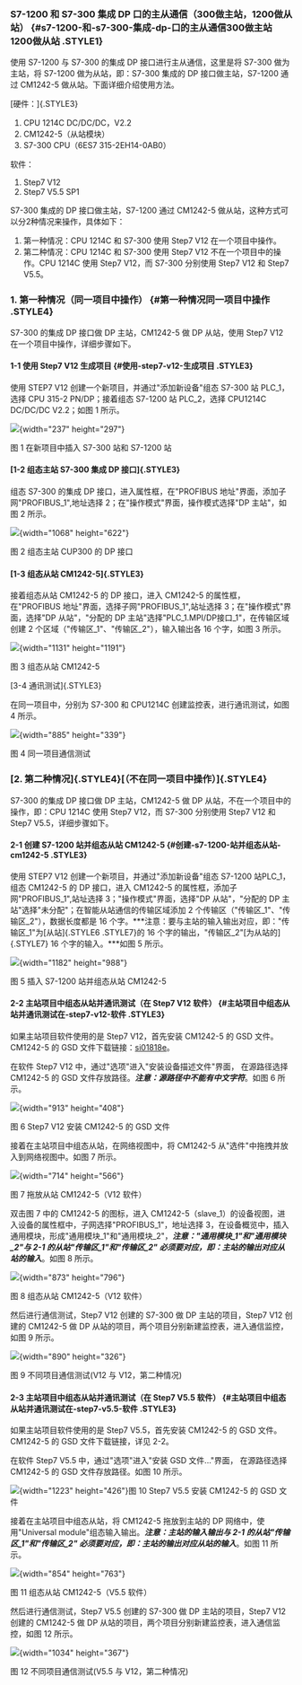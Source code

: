 ### S7-1200 和 S7-300 集成 DP 口的主从通信（300做主站，1200做从站） {#s7-1200-和-s7-300-集成-dp-口的主从通信300做主站1200做从站 .STYLE1}

使用 S7-1200 与 S7-300 的集成 DP 接口进行主从通信，这里是将 S7-300
做为主站，将 S7-1200 做为从站，即：S7-300 集成的 DP 接口做主站，S7-1200
通过 CM1242-5 做从站。下面详细介绍使用方法。

[硬件：]{.STYLE3}

1.  CPU 1214C DC/DC/DC，V2.2
2.  CM1242-5（从站模块）
3.  S7-300 CPU（6ES7 315-2EH14-0AB0）

软件：

1.  Step7 V12
2.  Step7 V5.5 SP1

S7-300 集成的 DP 接口做主站，S7-1200 通过 CM1242-5
做从站，这种方式可以分2种情况来操作，具体如下：

1.  第一种情况：CPU 1214C 和 S7-300 使用 Step7 V12 在一个项目中操作。
2.  第二种情况：CPU 1214C 和 S7-300 使用 Step7 V12
    不在一个项目中的操作。CPU 1214C 使用 Step7 V12，而 S7-300 分别使用
    Step7 V12 和 Step7 V5.5。

### 1. 第一种情况（同一项目中操作） {#第一种情况同一项目中操作 .STYLE4}

S7-300 的集成 DP 接口做 DP 主站，CM1242-5 做 DP 从站，使用 Step7 V12
在一个项目中操作，详细步骤如下。

#### 1-1 使用 Step7 V12 生成项目 {#使用-step7-v12-生成项目 .STYLE3}

使用 STEP7 V12 创建一个新项目，并通过"添加新设备"组态 S7-300 站
PLC_1，选择 CPU 315-2 PN/DP；接着组态 S7-1200 站 PLC_2，选择 CPU1214C
DC/DC/DC V2.2；如图 1 所示。

![](images/2-01.jpg){width="237" height="297"}

图 1 在新项目中插入 S7-300 站和 S7-1200 站

#### [1-2 组态主站 S7-300 集成 DP 接口]{.STYLE3}

组态 S7-300 的集成 DP 接口，进入属性框，在"PROFIBUS
地址"界面，添加子网"PROFIBUS_1",地址选择
2；在"操作模式"界面，操作模式选择"DP 主站"，如图 2 所示。

![](images/2-02.jpg){width="1068" height="622"}

图 2 组态主站 CUP300 的 DP 接口

#### [1-3 组态从站 CM1242-5]{.STYLE3}

接着组态从站 CM1242-5 的 DP 接口，进入 CM1242-5 的属性框，在"PROFIBUS
地址"界面，选择子网"PROFIBUS_1",站址选择 3；在"操作模式"界面，选择"DP
从站"，"分配的 DP 主站"选择"PLC_1.MPI/DP接口_1"，在传输区域创建 2
个区域（"传输区_1"、"传输区_2"），输入输出各 16 个字，如图 3 所示。

![](images/2-03.jpg){width="1131" height="1191"}

图 3 组态从站 CM1242-5

[3-4 通讯测试]{.STYLE3}

在同一项目中，分别为 S7-300 和 CPU1214C 创建监控表，进行通讯测试，如图 4
所示。

![](images/2-04.jpg){width="885" height="339"}

图 4 同一项目通信测试

### [2. 第二种情况]{.STYLE4}[（不在同一项目中操作）]{.STYLE4}

S7-300 的集成 DP 接口做 DP 主站，CM1242-5 做 DP
从站，不在一个项目中的操作，即：CPU 1214C 使用 Step7 V12，而 S7-300
分别使用 Step7 V12 和 Step7 V5.5，详细步骤如下。

#### 2-1 创建 S7-1200 站并组态从站 CM1242-5 {#创建-s7-1200-站并组态从站-cm1242-5 .STYLE3}

使用 STEP7 V12 创建一个新项目，并通过"添加新设备"组态 S7-1200
站PLC_1，组态 CM1242-5 的 DP 接口，进入 CM1242-5
的属性框，添加子网"PROFIBUS_1",站址选择 3；"操作模式"界面，选择"DP
从站"，"分配的 DP 主站"选择"未分配"；在智能从站通信的传输区域添加 2
个传输区（"传输区_1"、"传输区_2"），数据长度都是 16
个字。***注意：要与主站的输入输出对应，即："传输区_1"为[从站]{.STYLE6
.STYLE7}的 16 个字的输出，"传输区_2"[为从站的]{.STYLE7} 16
个字的输入。***如图 5 所示。

![](images/2-05.jpg){width="1182" height="988"}

图 5 插入 S7-1200 站并组态从站 CM1242-5

#### 2-2 主站项目中组态从站并通讯测试（在 Step7 V12 软件） {#主站项目中组态从站并通讯测试在-step7-v12-软件 .STYLE3}

如果主站项目软件使用的是 Step7 V12，首先安装 CM1242-5 的 GSD
文件。CM1242-5 的 GSD 文件下载链接：[si01818e](images/si01818e.rar)。

在软件 Step7 V12 中，通过"选项"进入"安装设备描述文件"界面， 在源路径选择
CM1242-5 的 GSD 文件存放路径。***注意：源路径中不能有中文字符***。如图 6
所示。

![](images/2-06.jpg){width="913" height="408"}

图 6 Step7 V12 安装 CM1242-5 的 GSD 文件

接着在主站项目中组态从站，在网络视图中，将 CM1242-5
从"选件"中拖拽并放入到网络视图中。如图 7 所示。

![](images/2-07.jpg){width="714" height="566"}

图 7 拖放从站 CM1242-5（V12 软件）

双击图 7 中的 CM1242-5 的图标，进入
CM1242-5（slave_1）的设备视图，进入设备的属性框中，子网选择"PROFIBUS_1"，地址选择
3，在设备概览中，插入通用模块，形成"通用模块_1"和"通用模块_2"，***注意："通用模块_1"和"通用模块_2"与
2-1 的从站"传输区_1"和"传输区_2"
必须要对应，即：主站的输出对应从站的输入***。如图 8 所示。

![](images/2-08.jpg){width="873" height="796"}

图 8 组态从站 CM1242-5（V12 软件）

然后进行通信测试，Step7 V12 创建的 S7-300 做 DP 主站的项目，Step7 V12
创建的 CM1242-5 做 DP
从站的项目，两个项目分别新建监控表，进入通信监控，如图 9 所示。

![](images/2-09.jpg){width="890" height="326"}

图 9 不同项目通信测试(V12 与 V12，第二种情况)

#### 2-3 主站项目中组态从站并通讯测试（在 Step7 V5.5 软件） {#主站项目中组态从站并通讯测试在-step7-v5.5-软件 .STYLE3}

如果主站项目软件使用的是 Step7 V5.5，首先安装 CM1242-5 的 GSD
文件。CM1242-5 的 GSD 文件下载链接，详见 2-2。

在软件 Step7 V5.5 中，通过"选项"进入"安装 GSD 文件\..."界面，
在源路径选择 CM1242-5 的 GSD 文件存放路径。如图 10 所示。

![](images/2-10.jpg){width="1223" height="426"}图 10 Step7 V5.5 安装
CM1242-5 的 GSD 文件

接着在主站项目中组态从站，将 CM1242-5 拖放到主站的 DP
网络中，使用"Universal module"组态输入输出。***注意：主站的输入输出与
2-1 的从站"传输区_1"和"传输区_2"
必须要对应，即：主站的输出对应从站的输入***。如图 11 所示。

![](images/2-11.jpg){width="854" height="763"}

图 11 组态从站 CM1242-5（V5.5 软件）

然后进行通信测试，Step7 V5.5 创建的 S7-300 做 DP 主站的项目，Step7 V12
创建的 CM1242-5 做 DP
从站的项目，两个项目分别新建监控表，进入通信监控，如图 12 所示。

![](images/2-12.jpg){width="1034" height="367"}

图 12 不同项目通信测试(V5.5 与 V12，第二种情况)
